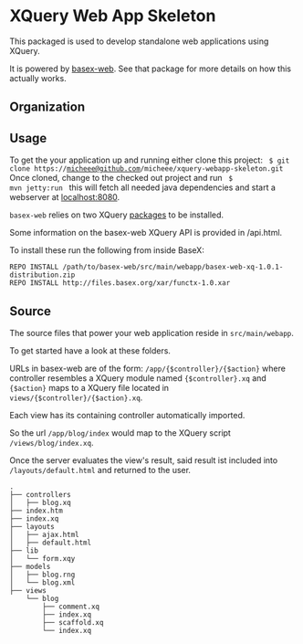 XQuery Web App Skeleton
=======================

This packaged is used to develop standalone web applications using XQuery.

It is powered by [basex-web](https://github.com/micheee/basex-web). See that package for more details on how this actually works.

Organization
------------

Usage
-----
To get the your application up and running 
either clone this project:
<code>
$ git clone https://micheee@github.com/micheee/xquery-webapp-skeleton.git
</code> 
Once cloned, change to the checked out project and run
<code>
$ mvn jetty:run
</code>
this will fetch all needed java dependencies and start a webserver at [localhost:8080](http://localhost:8080 "XQuery").

`basex-web` relies on two XQuery [packages](http://docs.basex.org/wiki/Packaging "Packaging - BaseX Documentation") to be installed.

Some information on the basex-web XQuery API is provided in /api.html. 

To install these run the following from inside BaseX:

    REPO INSTALL /path/to/basex-web/src/main/webapp/basex-web-xq-1.0.1-distribution.zip
    REPO INSTALL http://files.basex.org/xar/functx-1.0.xar    


Source
------

The source files that power your web application reside in `src/main/webapp`. 

To get started have a look at these folders.

URLs in basex-web are of the form: `/app/{$controller}/{$action}` where controller
resembles a XQuery module named `{$controller}.xq` and `{$action}` maps to a XQuery file located in
`views/{$controller}/{$action}.xq`.

Each view has its containing controller automatically imported.

So the url `/app/blog/index` would map to the XQuery script `/views/blog/index.xq`.

Once the server evaluates the view's result, said result ist included into `/layouts/default.html` and returned to the user.


    .
    ├── controllers
    │   ├── blog.xq
    ├── index.htm
    ├── index.xq
    ├── layouts
    │   ├── ajax.html
    │   ├── default.html
    ├── lib
    │   └── form.xqy
    ├── models
    │   ├── blog.rng
    │   └── blog.xml
    ├── views
        └── blog
            ├── comment.xq
            ├── index.xq
            ├── scaffold.xq
            └── index.xq
